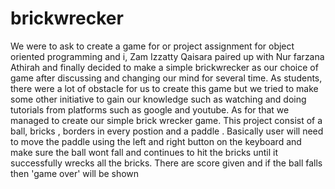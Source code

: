 # brickwrecker
We were to ask to create a game for or project assignment for object oriented programming and i, Zam Izzatty Qaisara paired up with Nur farzana Athirah and finally decided to make a simple brickwrecker as our choice of game after discussing and changing our mind for several time. As students, there were a lot of obstacle for us to create this game but we tried to make some other initiative to gain our knowledge such as watching and doing tutorials from platforms such as google and youtube. As for that we managed to create our simple brick wrecker game.
This project consist of a ball, bricks , borders in every postion and a paddle . Basically user will need to move the paddle using the left and right button on the keyboard and make sure the ball wont fall and continues to hit the bricks until it successfully wrecks all the bricks. There are score given and if the ball falls then 'game over' will be shown 
